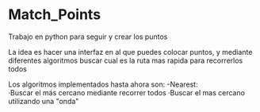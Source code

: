 # Match_Points
Trabajo en python para seguir y crear los puntos

La idea es hacer una interfaz en al que puedes colocar puntos, y mediante diferentes algoritmos buscar cual es la ruta mas rapida para recorrerlos todos

Los algoritmos implementados hasta ahora son:
    -Nearest:<br>
        ·Buscar el más cercano mediante recorrer todos
        ·Buscar el mas cercano utilizando una "onda"
